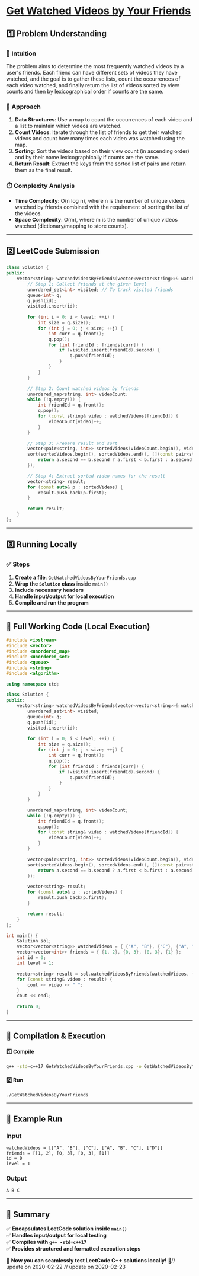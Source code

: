 # **[Get Watched Videos by Your Friends](https://leetcode.com/problems/get-watched-videos-by-your-friends/description/)**  

## **1️⃣ Problem Understanding**  
### **📌 Intuition**  
The problem aims to determine the most frequently watched videos by a user's friends. Each friend can have different sets of videos they have watched, and the goal is to gather these lists, count the occurrences of each video watched, and finally return the list of videos sorted by view counts and then by lexicographical order if counts are the same.

### **🚀 Approach**  
1. **Data Structures**: Use a map to count the occurrences of each video and a list to maintain which videos are watched.
2. **Count Videos**: Iterate through the list of friends to get their watched videos and count how many times each video was watched using the map.
3. **Sorting**: Sort the videos based on their view count (in ascending order) and by their name lexicographically if counts are the same.
4. **Return Result**: Extract the keys from the sorted list of pairs and return them as the final result.

### **⏱️ Complexity Analysis**  
- **Time Complexity**: O(n log n), where n is the number of unique videos watched by friends combined with the requirement of sorting the list of the videos.
- **Space Complexity**: O(m), where m is the number of unique videos watched (dictionary/mapping to store counts).

---  

## **2️⃣ LeetCode Submission**  
```cpp
class Solution {
public:
    vector<string> watchedVideosByFriends(vector<vector<string>>& watchedVideos, vector<vector<int>>& friends, int id, int level) {
        // Step 1: Collect friends at the given level
        unordered_set<int> visited; // To track visited friends
        queue<int> q;
        q.push(id);
        visited.insert(id);
        
        for (int i = 0; i < level; ++i) {
            int size = q.size();
            for (int j = 0; j < size; ++j) {
                int curr = q.front();
                q.pop();
                for (int friendId : friends[curr]) {
                    if (visited.insert(friendId).second) {
                        q.push(friendId);
                    }
                }
            }
        }

        // Step 2: Count watched videos by friends
        unordered_map<string, int> videoCount;
        while (!q.empty()) {
            int friendId = q.front();
            q.pop();
            for (const string& video : watchedVideos[friendId]) {
                videoCount[video]++;
            }
        }

        // Step 3: Prepare result and sort
        vector<pair<string, int>> sortedVideos(videoCount.begin(), videoCount.end());
        sort(sortedVideos.begin(), sortedVideos.end(), [](const pair<string, int>& a, const pair<string, int>& b) {
            return a.second == b.second ? a.first < b.first : a.second < b.second;
        });

        // Step 4: Extract sorted video names for the result
        vector<string> result;
        for (const auto& p : sortedVideos) {
            result.push_back(p.first);
        }

        return result;
    }
};
```  

---  

## **3️⃣ Running Locally**  
### **✅ Steps**  
1. **Create a file**: `GetWatchedVideosByYourFriends.cpp`  
2. **Wrap the `Solution` class** inside `main()`  
3. **Include necessary headers**  
4. **Handle input/output for local execution**  
5. **Compile and run the program**  

---  

## **📝 Full Working Code (Local Execution)**  
```cpp
#include <iostream>
#include <vector>
#include <unordered_map>
#include <unordered_set>
#include <queue>
#include <string>
#include <algorithm>

using namespace std;

class Solution {
public:
    vector<string> watchedVideosByFriends(vector<vector<string>>& watchedVideos, vector<vector<int>>& friends, int id, int level) {
        unordered_set<int> visited;
        queue<int> q;
        q.push(id);
        visited.insert(id);
        
        for (int i = 0; i < level; ++i) {
            int size = q.size();
            for (int j = 0; j < size; ++j) {
                int curr = q.front();
                q.pop();
                for (int friendId : friends[curr]) {
                    if (visited.insert(friendId).second) {
                        q.push(friendId);
                    }
                }
            }
        }

        unordered_map<string, int> videoCount;
        while (!q.empty()) {
            int friendId = q.front();
            q.pop();
            for (const string& video : watchedVideos[friendId]) {
                videoCount[video]++;
            }
        }

        vector<pair<string, int>> sortedVideos(videoCount.begin(), videoCount.end());
        sort(sortedVideos.begin(), sortedVideos.end(), [](const pair<string, int>& a, const pair<string, int>& b) {
            return a.second == b.second ? a.first < b.first : a.second < b.second;
        });

        vector<string> result;
        for (const auto& p : sortedVideos) {
            result.push_back(p.first);
        }

        return result;
    }
};

int main() {
    Solution sol;
    vector<vector<string>> watchedVideos = { {"A", "B"}, {"C"}, {"A", "B", "C"}, {"D"} };
    vector<vector<int>> friends = { {1, 2}, {0, 3}, {0, 3}, {1} };
    int id = 0;
    int level = 1;

    vector<string> result = sol.watchedVideosByFriends(watchedVideos, friends, id, level);
    for (const string& video : result) {
        cout << video << " ";
    }
    cout << endl;

    return 0;
}
```  

---  

## **🔧 Compilation & Execution**  
#### **1️⃣ Compile**  
```bash
g++ -std=c++17 GetWatchedVideosByYourFriends.cpp -o GetWatchedVideosByYourFriends
```  

#### **2️⃣ Run**  
```bash
./GetWatchedVideosByYourFriends
```  

---  

## **🎯 Example Run**  
### **Input**  
```
watchedVideos = [["A", "B"], ["C"], ["A", "B", "C"], ["D"]]
friends = [[1, 2], [0, 3], [0, 3], [1]]
id = 0
level = 1
```  
### **Output**  
```
A B C 
```  

---  

## **📌 Summary**  
✅ **Encapsulates LeetCode solution inside `main()`**  
✅ **Handles input/output for local testing**  
✅ **Compiles with `g++ -std=c++17`**  
✅ **Provides structured and formatted execution steps**  

🚀 **Now you can seamlessly test LeetCode C++ solutions locally!** 🚀// update on 2020-02-22
// update on 2020-02-23
